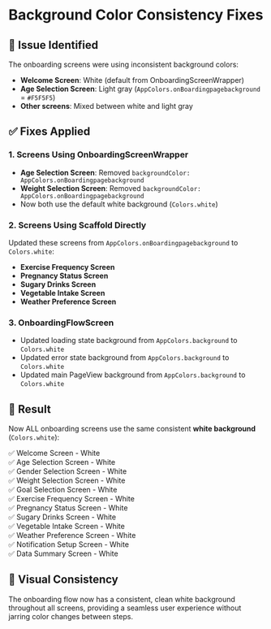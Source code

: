 # Background Color Consistency Fixes

## 🎨 **Issue Identified**

The onboarding screens were using inconsistent background colors:
- **Welcome Screen**: White (default from OnboardingScreenWrapper)
- **Age Selection Screen**: Light gray (`AppColors.onBoardingpagebackground` = `#F5F5F5`)
- **Other screens**: Mixed between white and light gray

## ✅ **Fixes Applied**

### 1. **Screens Using OnboardingScreenWrapper**
- **Age Selection Screen**: Removed `backgroundColor: AppColors.onBoardingpagebackground`
- **Weight Selection Screen**: Removed `backgroundColor: AppColors.onBoardingpagebackground`
- Now both use the default white background (`Colors.white`)

### 2. **Screens Using Scaffold Directly**
Updated these screens from `AppColors.onBoardingpagebackground` to `Colors.white`:
- **Exercise Frequency Screen**
- **Pregnancy Status Screen** 
- **Sugary Drinks Screen**
- **Vegetable Intake Screen**
- **Weather Preference Screen**

### 3. **OnboardingFlowScreen**
- Updated loading state background from `AppColors.background` to `Colors.white`
- Updated error state background from `AppColors.background` to `Colors.white`
- Updated main PageView background from `AppColors.background` to `Colors.white`

## 🎯 **Result**

Now ALL onboarding screens use the same consistent **white background** (`Colors.white`):

✅ Welcome Screen - White  
✅ Age Selection Screen - White  
✅ Gender Selection Screen - White  
✅ Weight Selection Screen - White  
✅ Goal Selection Screen - White  
✅ Exercise Frequency Screen - White  
✅ Pregnancy Status Screen - White  
✅ Sugary Drinks Screen - White  
✅ Vegetable Intake Screen - White  
✅ Weather Preference Screen - White  
✅ Notification Setup Screen - White  
✅ Data Summary Screen - White  

## 📱 **Visual Consistency**

The onboarding flow now has a consistent, clean white background throughout all screens, providing a seamless user experience without jarring color changes between steps.